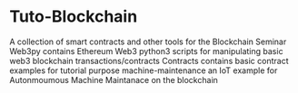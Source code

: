 # Tuto-Blockchain
A collection of smart contracts and other tools for the Blockchain Seminar 
Web3py contains Ethereum Web3 python3 scripts for manipulating basic web3 blockchain transactions/contracts
Contracts contains basic contract examples for tutorial purpose
machine-maintenance an IoT example for Autonmoumous Machine Maintanace on the blockchain

